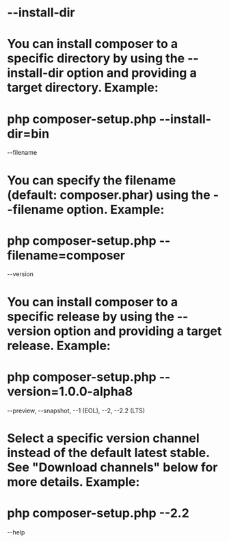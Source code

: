 # --install-dir

# You can install composer to a specific directory by using the --install-dir option and providing a target directory. Example:

# php composer-setup.php --install-dir=bin
--filename
# You can specify the filename (default: composer.phar) using the --filename option. Example:

# php composer-setup.php --filename=composer
--version
# You can install composer to a specific release by using the --version option and providing a target release. Example:

# php composer-setup.php --version=1.0.0-alpha8
--preview, --snapshot, --1 (EOL), --2, --2.2 (LTS)

# Select a specific version channel instead of the default latest stable. See "Download channels" below for more details. Example:

# php composer-setup.php --2.2
--help